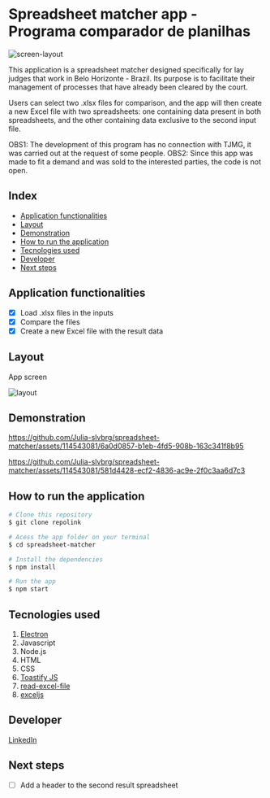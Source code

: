 # Spreadsheet matcher app - Programa comparador de planilhas 


  ![screen-layout](https://github.com/Julia-slvbrg/spreadsheet-matcher/assets/114543081/27c5e8a0-2275-47c3-945d-a71dff20caa8)

This application is a spreadsheet matcher designed specifically for lay judges that work in Belo Horizonte - Brazil. Its purpose is to facilitate their management of processes that have already been cleared by the court.

Users can select two .xlsx files for comparison, and the app will then create a new Excel file with two spreadsheets: one containing data present in both spreadsheets, and the other containing data exclusive to the second input file.

OBS1: The development of this program has no connection with TJMG, it was carried out at the request of some people.
OBS2: Since this app was made to fit a demand and was sold to the interested parties, the code is not open.

## Index
- <a href="#functionalities">Application functionalities</a>
- <a href="#layout">Layout</a>
- <a href="#demonstration">Demonstration</a>
- <a href="#run">How to run the application</a>
- <a href="#tecnologies-used">Tecnologies used</a>
- <a href="#developer">Developer</a>
- <a href="#next-steps">Next steps</a>

## Application functionalities
 - [x]  Load .xlsx files in the inputs
 - [x]  Compare the files
 - [x]  Create a new Excel file with the result data

## Layout
App screen

![layout](https://github.com/Julia-slvbrg/spreadsheet-matcher/assets/114543081/e2f0be3e-d687-4a45-b5e0-b300a9f6e9ba)


## Demonstration


https://github.com/Julia-slvbrg/spreadsheet-matcher/assets/114543081/6a0d0857-b1eb-4fd5-908b-163c341f8b95



https://github.com/Julia-slvbrg/spreadsheet-matcher/assets/114543081/581d4428-ecf2-4836-ac9e-2f0c3aa6d7c3



## How to run the application
```bash
# Clone this repository
$ git clone repolink

# Acess the app folder on your terminal
$ cd spreadsheet-matcher

# Install the dependencies
$ npm install

# Run the app 
$ npm start
```

## Tecnologies used
1. [Electron](https://www.electronjs.org/)
2. Javascript
3. Node.js
4. HTML
5. CSS
6. [Toastify JS](https://apvarun.github.io/toastify-js/)
7. [read-excel-file](https://www.npmjs.com/package/read-excel-file)
8. [exceljs](https://www.npmjs.com/package/exceljs)

## Developer
[LinkedIn](https://www.linkedin.com/in/julia-silva-borges/)

## Next steps
 - [ ] Add a header to the second result spreadsheet
